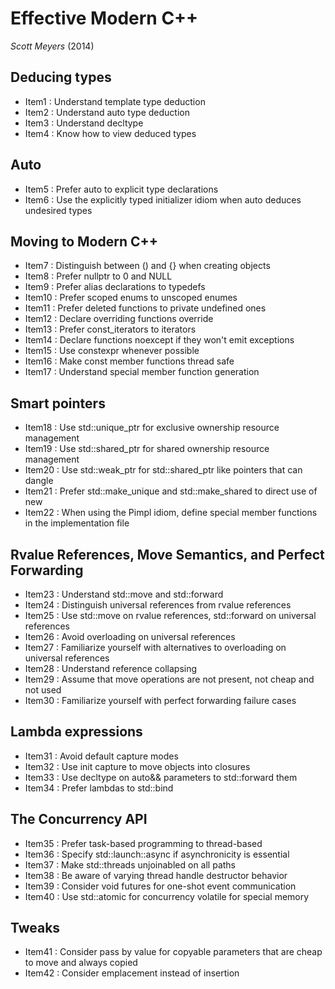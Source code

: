 # Effective Modern C++
*Scott Meyers* (2014)

## Deducing types

+ Item1 : Understand template type deduction
+ Item2 : Understand auto type deduction
+ Item3 : Understand decltype
+ Item4 : Know how to view deduced types

## Auto

+ Item5 : Prefer auto to explicit type declarations 
+ Item6 : Use the explicitly typed initializer idiom when auto deduces undesired types

## Moving to Modern C++

+ Item7 : Distinguish between () and {} when creating objects
+ Item8 : Prefer nullptr to 0 and NULL
+ Item9 : Prefer alias declarations to typedefs
+ Item10 : Prefer scoped enums to unscoped enumes
+ Item11 : Prefer deleted functions to private undefined ones
+ Item12 : Declare overriding functions override
+ Item13 : Prefer const_iterators to iterators
+ Item14 : Declare functions noexcept if they won't emit exceptions
+ Item15 : Use constexpr whenever possible
+ Item16 : Make const member functions thread safe
+ Item17 : Understand special member function generation

## Smart pointers

+ Item18 : Use std::unique_ptr for exclusive ownership resource management
+ Item19 : Use std::shared_ptr for shared ownership resource management
+ Item20 : Use std::weak_ptr for std::shared_ptr like pointers that can dangle
+ Item21 : Prefer std::make_unique and std::make_shared to direct use of new
+ Item22 : When using the Pimpl idiom, define special member functions in the implementation file

## Rvalue References, Move Semantics, and Perfect Forwarding

+ Item23 : Understand std::move and std::forward 
+ Item24 : Distinguish universal references from rvalue references
+ Item25 : Use std::move on rvalue references, std::forward on universal references
+ Item26 : Avoid overloading on universal references
+ Item27 : Familiarize yourself with alternatives to overloading on universal references
+ Item28 : Understand reference collapsing
+ Item29 : Assume that move operations are not present, not cheap and not used
+ Item30 : Familiarize yourself with perfect forwarding failure cases

## Lambda expressions

+ Item31 : Avoid default capture modes
+ Item32 : Use init capture to move objects into closures
+ Item33 : Use decltype on auto&& parameters to std::forward them
+ Item34 : Prefer lambdas to std::bind

## The Concurrency API

+ Item35 : Prefer task-based programming to thread-based
+ Item36 : Specify std::launch::async if asynchronicity is essential
+ Item37 : Make std::threads unjoinabled on all paths
+ Item38 : Be aware of varying thread handle destructor behavior
+ Item39 : Consider void futures for one-shot event communication
+ Item40 : Use std::atomic for concurrency volatile for special memory

## Tweaks 

+ Item41 : Consider pass by value for copyable parameters that are cheap to move and always copied
+ Item42 : Consider emplacement instead of insertion